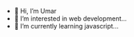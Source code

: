- 👋 Hi, I’m Umar
- 👀 I’m interested in web development...
- 🌱 I’m currently learning javascript...


